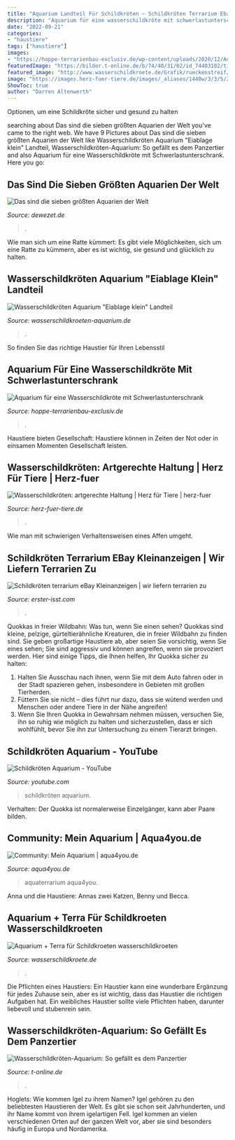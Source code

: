 ```yaml
---
title: "Aquarium Landteil Für Schildkröten ~ Schildkröten Terrarium Ebay Kleinanzeigen"
description: "Aquarium für eine wasserschildkröte mit schwerlastunterschrank"
date: "2022-09-21"
categories:
- "haustiere"
tags: ["haustiere"]
images:
- "https://hoppe-terrarienbau-exclusiv.de/wp-content/uploads/2020/12/Aquarium-in-der-Ecke.jpg"
featuredImage: "https://bilder.t-online.de/b/74/40/31/02/id_74403102/tid_da/auch-eine-wasserschildkroete-benoetigt-land-aber-dennoch-ausreichend-platz-zum-schwimmen-.jpg"
featured_image: "http://www.wasserschildkroete.de/Grafik/rueckenstreif/66.jpg"
image: "https://images.herz-fuer-tiere.de/images/_aliases/1440w/3/3/5/2/12533-2-de-DE/wasserschildkroete-1.jpg"
ShowToc: true
author: "Darren Altenwerth"
---
```



Optionen, um eine Schildkröte sicher und gesund zu halten

	

		
searching about Das sind die sieben größten Aquarien der Welt you've came to the right web. We have 9 Pictures about Das sind die sieben größten Aquarien der Welt like Wasserschildkröten Aquarium &quot;Eiablage klein&quot; Landteil, Wasserschildkröten-Aquarium: So gefällt es dem Panzertier and also Aquarium für eine Wasserschildkröte mit Schwerlastunterschrank. Here you go:
		
    
## Das Sind Die Sieben Größten Aquarien Der Welt

<img loading=lazy src="https://www.dewezet.de/cms_media/module_img/21631/10815955_1_articledetail_das-aquarium-in-atlanta-wurde-2005-eroeffnet-und-war-sieben-jahre-lang-das-groesste-aquarium-der-welt-foto-pixabay.jpg" onerror="this.onerror=null;this.src='https://tse2.mm.bing.net/th?id=OIP.CvLA1I9O9a-X1WcmdMhd0QHaEb&amp;pid=15.1';" alt="Das sind die sieben größten Aquarien der Welt">

_Source: dewezet.de_

>. 

	

Wie man sich um eine Ratte kümmert: Es gibt viele Möglichkeiten, sich um eine Ratte zu kümmern, aber es ist wichtig, sie gesund und glücklich zu halten.

    
## Wasserschildkröten Aquarium &quot;Eiablage Klein&quot; Landteil

<img loading=lazy src="https://wasserschildkroeten-aquarium.de/bilder/intern/Weiden-landteil-ambiente33.jpg" onerror="this.onerror=null;this.src='https://tse4.mm.bing.net/th?id=OIP.5rQh-VZkdwOS9TRGFjtJTgHaHa&amp;pid=15.1';" alt="Wasserschildkröten Aquarium &quot;Eiablage klein&quot; Landteil">

_Source: wasserschildkroeten-aquarium.de_

>. 

	

So finden Sie das richtige Haustier für Ihren Lebensstil

    
## Aquarium Für Eine Wasserschildkröte Mit Schwerlastunterschrank

<img loading=lazy src="https://hoppe-terrarienbau-exclusiv.de/wp-content/uploads/2020/12/Aquarium-in-der-Ecke.jpg" onerror="this.onerror=null;this.src='https://tse3.mm.bing.net/th?id=OIP.TBftrTaG8pR2I_4i9zo9fwHaLH&amp;pid=15.1';" alt="Aquarium für eine Wasserschildkröte mit Schwerlastunterschrank">

_Source: hoppe-terrarienbau-exclusiv.de_

>. 

	

Haustiere bieten Gesellschaft: Haustiere können in Zeiten der Not oder in einsamen Momenten Gesellschaft leisten.

    
## Wasserschildkröten: Artgerechte Haltung | Herz Für Tiere | Herz-fuer

<img loading=lazy src="https://images.herz-fuer-tiere.de/images/_aliases/1440w/3/3/5/2/12533-2-de-DE/wasserschildkroete-1.jpg" onerror="this.onerror=null;this.src='https://tse3.mm.bing.net/th?id=OIP.yM78nF-E51lKjpjBh9w3DwHaE8&amp;pid=15.1';" alt="Wasserschildkröten: artgerechte Haltung | Herz für Tiere | herz-fuer">

_Source: herz-fuer-tiere.de_

>. 

	

Wie man mit schwierigen Verhaltensweisen eines Affen umgeht.

    
## Schildkröten Terrarium EBay Kleinanzeigen | Wir Liefern Terrarien Zu

<img loading=lazy src="https://erster-isst.com/oxrq/bnLff-zKPiRrGyHd28q7AAHaGc.jpg" onerror="this.onerror=null;this.src='https://tse4.mm.bing.net/th?id=OIP.ior2DBWAJcffBDOjZDUUeAAAAA&amp;pid=15.1';" alt="Schildkröten terrarium eBay Kleinanzeigen | wir liefern terrarien zu">

_Source: erster-isst.com_

>. 

	

Quokkas in freier Wildbahn: Was tun, wenn Sie einen sehen?
Quokkas sind kleine, pelzige, gürteltierähnliche Kreaturen, die in freier Wildbahn zu finden sind. Sie geben großartige Haustiere ab, aber seien Sie vorsichtig, wenn Sie eines sehen; Sie sind aggressiv und können angreifen, wenn sie provoziert werden. Hier sind einige Tipps, die Ihnen helfen, Ihr Quokka sicher zu halten:
1. Halten Sie Ausschau nach ihnen, wenn Sie mit dem Auto fahren oder in der Stadt spazieren gehen, insbesondere in Gebieten mit großen Tierherden.
2. Füttern Sie sie nicht – dies führt nur dazu, dass sie wütend werden und Menschen oder andere Tiere in der Nähe angreifen!
3. Wenn Sie Ihren Quokka in Gewahrsam nehmen müssen, versuchen Sie, ihn so ruhig wie möglich zu halten und sicherzustellen, dass er sich wohlfühlt, bevor Sie ihn zur Untersuchung zu einem Tierarzt bringen.

    
## Schildkröten Aquarium - YouTube

<img loading=lazy src="https://i.ytimg.com/vi/Pd-_EeZZUgQ/maxresdefault.jpg" onerror="this.onerror=null;this.src='https://tse3.mm.bing.net/th?id=OIP.F9Fg8jc85rfw8_4bqB2EMAHaEK&amp;pid=15.1';" alt="Schildkröten Aquarium - YouTube">

_Source: youtube.com_

>schildkröten aquarium. 

	

Verhalten: Der Quokka ist normalerweise Einzelgänger, kann aber Paare bilden.

    
## Community: Mein Aquarium | Aqua4you.de

<img loading=lazy src="http://www.aqua4you.de/images/mein_aquarium/NhybztPYKVwd.jpg" onerror="this.onerror=null;this.src='https://tse1.mm.bing.net/th?id=OIP.84iwPwVcAJcvgnT-QQnREwHaEK&amp;pid=15.1';" alt="Community: Mein Aquarium | aqua4you.de">

_Source: aqua4you.de_

>aquaterrarium aqua4you. 

	

Anna und die Haustiere: Annas zwei Katzen, Benny und Becca.

    
## Aquarium + Terra Für Schildkroeten Wasserschildkroeten

<img loading=lazy src="http://www.wasserschildkroete.de/Grafik/rueckenstreif/66.jpg" onerror="this.onerror=null;this.src='https://tse4.mm.bing.net/th?id=OIP.VUMEoxDis6cTA6zdCCe6OAHaFj&amp;pid=15.1';" alt="Aquarium + Terra für Schildkroeten wasserschildkroeten">

_Source: wasserschildkroete.de_

>. 

	

Die Pflichten eines Haustiers:
Ein Haustier kann eine wunderbare Ergänzung für jedes Zuhause sein, aber es ist wichtig, dass das Haustier die richtigen Aufgaben hat. Ein weibliches Haustier sollte viele Pflichten haben, darunter liebevoll und stubenrein sein.

    
## Wasserschildkröten-Aquarium: So Gefällt Es Dem Panzertier

<img loading=lazy src="https://bilder.t-online.de/b/74/40/31/02/id_74403102/tid_da/auch-eine-wasserschildkroete-benoetigt-land-aber-dennoch-ausreichend-platz-zum-schwimmen-.jpg" onerror="this.onerror=null;this.src='https://tse1.mm.bing.net/th?id=OIP.VlWMZDD9-l3CZwLV2ZJ68QHaEK&amp;pid=15.1';" alt="Wasserschildkröten-Aquarium: So gefällt es dem Panzertier">

_Source: t-online.de_

>. 

	

Hoglets: Wie kommen Igel zu ihrem Namen?
Igel gehören zu den beliebtesten Haustieren der Welt. Es gibt sie schon seit Jahrhunderten, und ihr Name kommt von ihrem igelartigen Fell. Igel kommen an vielen verschiedenen Orten auf der ganzen Welt vor, aber sie sind besonders häufig in Europa und Nordamerika.

